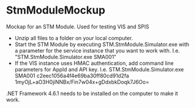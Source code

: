# StmModuleMockup
Mockap for an STM Module. Used for testing VIS and SPIS

- Unzip all files to a folder on your local computer.
- Start the STM Module by executing STM.StmModule.Simulator.exe with a parameter for the service instance that you want to work with. I.e. "STM.StmModule.Simulator.exe SMA001"
- If the VIS instance uses HMAC authentication, add command line parameters for AppId and API key. I.e. STM.StmModule.Simulator.exe SMA001 c2eec1056a4f4e69ba30ff80cd91d2fa 1myOjL+aO3H0jiNNBx/Fin7w04x+gDdxbkDoqk7J6Oo=


.NET Framework 4.6.1 needs to be installed on the computer to make it work.
